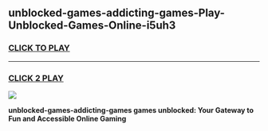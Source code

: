 
## unblocked-games-addicting-games-Play-Unblocked-Games-Online-i5uh3
<h3>
<a href="https://premium76.site?title=unblocked-games-addicting-games&ref=24A">CLICK TO PLAY</a></h3>
<hr>

<h3>
<a href="https://premium76.site?title=unblocked-games-addicting-games&ref=24A">CLICK 2 PLAY</a>
  
</h3>

<a href="https://premium76.site?title=unblocked-games-addicting-games&ref=24A"><img src="https://clearcache.store/games.png"></a>


**unblocked-games-addicting-games games unblocked: Your Gateway to Fun and Accessible Online Gaming**
